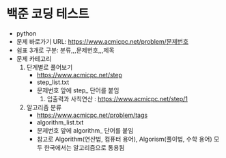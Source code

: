 # 백준 코딩 테스트
- python
- 문제 바로가기 URL: https://www.acmicpc.net/problem/문제번호
- 쉼표 3개로 구분: 분류,,,문제번호,,,제목
- 문제 카테고리
    1. 단계별로 풀어보기
        - https://www.acmicpc.net/step
        - step_list.txt
        - 문제번호 앞에 step_ 단어를 붙임
            1. 입출력과 사칙연산 : https://www.acmicpc.net/step/1
    2. 알고리즘 분류
        - https://www.acmicpc.net/problem/tags
        - algorithm_list.txt
        - 문제번호 앞에 algorithm_ 단어를 붙임
        - 참고로 Algorithm(연산법, 컴퓨터 용어), Algorism(풀이법, 수학 용어) 모두 한국에서는 알고리즘으로 통용됨